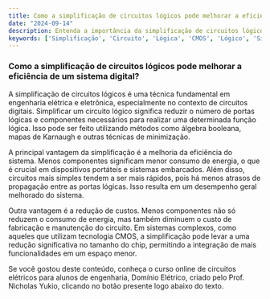 ```yaml
---
title: Como a simplificação de circuitos lógicos pode melhorar a eficiência de um sistema digital?
date: "2024-09-14"
description: Entenda a importância da simplificação de circuitos lógicos e como ela pode melhorar a eficiência de sistemas digitais.
keywords: ['Simplificação', 'Circuito', 'Lógica', 'CMOS', 'Lógico', 'Sistema']
---
```


### Como a simplificação de circuitos lógicos pode melhorar a eficiência de um sistema digital?

A simplificação de circuitos lógicos é uma técnica fundamental em engenharia elétrica e eletrônica, especialmente no contexto de circuitos digitais. Simplificar um circuito lógico significa reduzir o número de portas lógicas e componentes necessários para realizar uma determinada função lógica. Isso pode ser feito utilizando métodos como álgebra booleana, mapas de Karnaugh e outras técnicas de minimização.

A principal vantagem da simplificação é a melhoria da eficiência do sistema. Menos componentes significam menor consumo de energia, o que é crucial em dispositivos portáteis e sistemas embarcados. Além disso, circuitos mais simples tendem a ser mais rápidos, pois há menos atrasos de propagação entre as portas lógicas. Isso resulta em um desempenho geral melhorado do sistema.

Outra vantagem é a redução de custos. Menos componentes não só reduzem o consumo de energia, mas também diminuem o custo de fabricação e manutenção do circuito. Em sistemas complexos, como aqueles que utilizam tecnologia CMOS, a simplificação pode levar a uma redução significativa no tamanho do chip, permitindo a integração de mais funcionalidades em um espaço menor.

Se você gostou deste conteúdo, conheça o curso online de circuitos elétricos para alunos de engenharia, Domínio Elétrico, criado pelo Prof. Nicholas Yukio, clicando no botão presente logo abaixo do texto.
